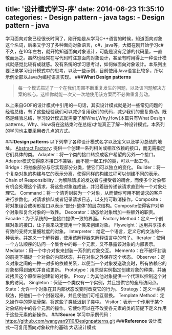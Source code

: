 title: '设计模式学习-序'
date: 2014-06-23 11:35:10
categories:
	- Design pattern
	- java
tags:
	- Design pattern
	- java
---

学习面向对象已经很长时间了，刚开始是从学习C++语言的时候，知道面向对象这个名词，后来又学习了多种面向对象语言，c#，java等，大概在刚开始学习c#不久，在10年左右，就开始知道面向对象设计，可能是没有足够的代码量，一直敬而远之。虽然也经常在写代码时注意面向对象设计，甚至有时用得上一种设计模式就感觉比较有成就感。没有系统的学习思考过，如何做面向对象设计。<!--more-->本系列主要记录学习设计模式中的思考，以及一些示例，目前使用Java语言比较多，所以示例全部以Java为编程语言实现。
###**What Design patterns**
> 每一个模式描述了一个在我们周围不断重复发生的问题，以及该问题解决方案的核心。这样你就能一次又一次地使用该方案而不必做重复劳动。

以上来自GOF的设计模式中引用的一句话，其实设计模式就是对一些常见问题的经验总结，有了这些经验我们可以减少复用我们的代码，减少我们的重复劳动。既然是经验总结，学习设计模式就需要了解What,Why,How(本篇只有What Design patterns，Why、How将在这结束时在总结)才能真正了解一种设计模式，本系列的学习也主要采用者几点的方式。

###**Design patterns**
以下列举了各种设计模式名字以及定义以及学习总结的地址。
[Abstract Factory](http://yywang.info/2014/06/23/abstract-factory/): 提供一个创建一系列相关或相互依赖的接口，而无需指定它们具体的类。
Adapter：将一个类的接口转换成客户希望的另外一个接口。Adapter模式使得原本接口不兼容。而不能一起工作的类，可以一起工作。
Bridge：将抽象部分与它实现部分分类，使它们可以独立的变化。
Builder：将一个复杂对象的构建与它的表示分离，使得同样的构建过程可以创建不同的表示。
Chain of Responsibility：为解除请求的发送者与接受者的耦合，而使多个对象都有机会处理这个请求，将这些对象连成链，并沿着链传递该请求直到有一个对象处理它。
Command：将一个清秀封装为一个对象，从而使你可用不同请求的客户进行参数化，对请求排队或者记录请求日志，以支持可取消操作。Composite：将对象组合成树形接口以表示“部分-整体”的层次结构。Composite使得客户对单个对象和复合对象的一致性。
Decorator：动态给对象增加一些额外的职责。
Facade：为子系统的一些接口提供一致的界面。
Factory Method：定义一个创建对象的接口，让子类来决定使用一个类来创建对象。
Flyweight：运用共享技术有效的支持大量细粒度的对象。
Interpreter：给定一个语言，定义它的文法的一种表示。并定义一个解释器，使用该解释器来解释语言中的句子。
Iterator：使用一个方法顺序的访问一个集合中的每一个元素，又不暴露该对象的内部表示。
Mediator：用一个中介对象来封装一系列的对象交互。
Memento：在不破坏封装的前提下捕捉一个对象的内部状态，并在对象之外保存这个状态。
Observer：定义对象之间的一种一对多的依赖关系，以便当一个对象发送改变时，所有依赖它的对象都得到通知并自动更新。
Prototype：用原型实例指定创建对象的种类，并通过拷贝这个原型来创建新的对象。
Proxy：为其他对象提供一个代理以控制这个对象的访问。
Singleton：保证一个类仅有一个实例，并且提供它的全局访问点。
State：允许一个对象在其内部状态改变时改变它的行为。
Strategy：定义一系列软法，把他们一个个封装起来，并且使他们可相互替换。
Template Method：定义操作中的算法骨架，将这些子类延迟到子类中。
Visitor：表示一个作用于某个对象结构中的各个元素的操作。它使你可以在不改变各元素的类的前提下定义作用于这些元素的新操作。
###**Source**
学习中示例代码：
https://github.com/wangyan9110/Designpatterns.git
###**Reference**
设计模式--可复用面向对象软件的基础
大话设计模式
